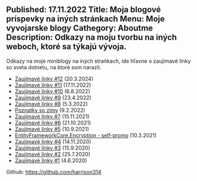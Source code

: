 Published: 17.11.2022
Title: Moja blogové príspevky na iných stránkach
Menu: Moje vyvojarske blogy
Cathegory: Aboutme
Description: Odkazy na moju tvorbu na iných weboch, ktoré sa týkajú vývoja.
---

Odkazy na moje miniblogy na iných strańkach, ide hľavne o zaujímavé linky so sveta dotnetu, na ktoré som narazil.

* [Zaujímavé linky #12](https://vyvojari.dev/t/zaujimave-linky-12/748) (20.3.2024)
* [Zaujímavé linky #11](https://vyvojari.dev/t/zaujimave-linky-11/451) (17.11.2022)
* [Zaujímavé linky #10](https://vyvojari.dev/t/zaujimave-linky-10/414/1) (6.8.2022)
* [Zaujímavé linky #9](https://vyvojari.dev/t/zaujimave-linky-9/383) (23.4.2022)
* [Zaujímavé linky #8](https://vyvojari.dev/t/zaujimave-linky-8/368) (5.3.2022)
* [Poznatky so zimy](https://vyvojari.dev/t/poznatky-so-zimy/363/6) (9.2.2022)
* [Zaujímavé linky #7](https://vyvojari.dev/t/zaujimave-linky-7/337) (15.11.2021)
* [Zaujímavé linky #6](https://vyvojari.dev/t/zaujimave-linky-6/330) (21.10.2021)
* [Zaujímavé linky #5](https://vyvojari.dev/t/zaujimave-linky-5/309) (10.9.2021)
* [EntityFrameworkCore.Encryption - self-promo](https://vyvojari.dev/t/entityframeworkcore-encryption-self-promo/264) (10.3.2021)
* [Zaujímavé linky #4](https://vyvojari.dev/t/zaujimave-linky-4/205) (14.11.2020)
* [Zaujímavé linky #3](https://vyvojari.dev/t/zaujimave-linky-3/173) (15.9.2020)
* [Zaujímavé linky #2](https://vyvojari.dev/t/zaujimave-linky-2/140) (25.7.2020)
* [Zaujímavé linky #1](https://vyvojari.dev/t/zaujimave-linky-1/127) (4.6.2020)

Github: <https://github.com/harrison314>